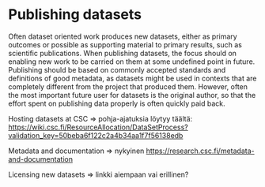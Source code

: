 # Publishing datasets

Often dataset oriented work produces new datasets, either as primary outcomes or possible as supporting material to primary results, such as scientific publications. When publishing datasets, the focus should on enabling new work to be carried on them at some undefined point in future. Publishing should be based on commonly accepted standards and definitions of good metadata, as datasets might be used in contexts that are completely different from the project that produced them. However, often the most important future user for datasets is the original author, so that the effort spent on publishing data properly is often quickly paid back.

Hosting datasets at CSC
=> pohja-ajatuksia löytyy täältä: https://wiki.csc.fi/ResourceAllocation/DataSetProcess?validation_key=50beba6f122c2a4b34aa1f7f56138edb

Metadata and documentation
=> nykyinen https://research.csc.fi/metadata-and-documentation

Licensing new datasets
=> linkki aiempaan vai erillinen?